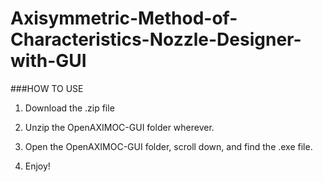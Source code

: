 # Axisymmetric-Method-of-Characteristics-Nozzle-Designer-with-GUI

###HOW TO USE

1. Download the .zip file

2. Unzip the OpenAXIMOC-GUI folder wherever.

3. Open the OpenAXIMOC-GUI folder, scroll down, and find the .exe file.

4. Enjoy!


